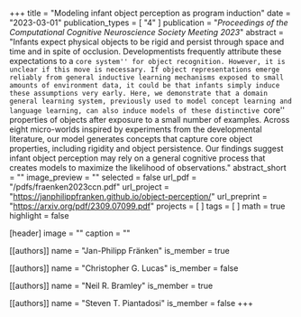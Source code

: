 +++
title = "Modeling infant object perception as program induction"
date = "2023-03-01"
publication_types = [ "4" ]
publication = "_Proceedings of the Computational Cognitive Neuroscience Society Meeting 2023_"
abstract = "Infants expect physical objects to be rigid and persist through space and time and in spite of occlusion. Developmentists frequently attribute these expectations to a ``core system'' for object recognition. However, it is unclear if this move is necessary. If object representations emerge reliably from general inductive learning mechanisms exposed to small amounts of environment data, it could be that infants simply induce these assumptions very early. Here, we demonstrate that a domain general learning system, previously used to model concept learning and language learning, can also induce models of these distinctive ``core'' properties of objects after exposure to a small number of examples. Across eight micro-worlds inspired by experiments from the developmental literature, our model generates concepts that capture core object properties, including rigidity and object persistence. Our findings suggest infant object perception may rely on a general cognitive process that creates models to maximize the likelihood of observations."
abstract_short = ""
image_preview = ""
selected = false
url_pdf = "/pdfs/fraenken2023ccn.pdf"
url_project = "https://janphilippfranken.github.io/object-perception/"
url_preprint = "https://arxiv.org/pdf/2309.07099.pdf"
projects = [ ]
tags = [ ]
math = true
highlight = false

[header]
image = ""
caption = ""

[[authors]]
name = "Jan-Philipp Fränken"
is_member = true

[[authors]]
name = "Christopher G. Lucas"
is_member = false

[[authors]]
name = "Neil R. Bramley"
is_member = true

[[authors]]
name = "Steven T. Piantadosi"
is_member = false
+++

